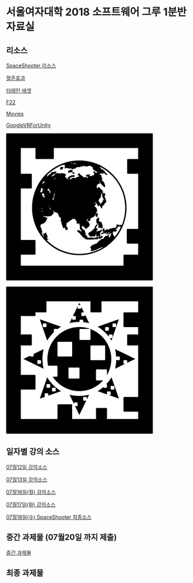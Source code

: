 # 서울여자대학 2018 소프트웨어 그루 1분반 자료실

## 리소스

[SpaceShooter 리소스](https://drive.google.com/open?id=1HJHKxupcMSqcr4UgZ2gx22OuMA0u1uxW)

[혈흔효과](https://drive.google.com/open?id=1rHlPeo7iZqiLR-N-MD0PFg7Owt1qa8xO)

[터레인 에셋](https://drive.google.com/open?id=1kgkd4kwqKt4Y57hAJw9Ugs_xqQsSDb3a)

[F22](https://github.com/IndieGameMaker/SWU02/blob/master/fighter.zip)

[Movies](https://drive.google.com/open?id=1iF_Sz3LPLxvfh6QdFANhFIP_I8eCJvvu)

[GoogleVRForUnity](https://github.com/IndieGameMaker/SWU02/blob/master/VR리소스/GoogleVRForUnity_1.150.0.unitypackage)

![](https://github.com/IndieGameMaker/SWU01/blob/master/AR리소스/마커/ar_marker_earth.png)

![](https://github.com/IndieGameMaker/SWU01/blob/master/AR리소스/마커/ar_marker_sun.png)

## 일자별 강의 소스

[07월12일 강의소스](https://drive.google.com/open?id=1KZnfh-Ag6auIxAu4OGmhWZ71TbL9NASw)

[07월13일 강의소스](https://drive.google.com/open?id=1rtaOZ7liLPydtnMtoFMZ4BnHi5vzLYTt)

[07월16일(월) 강의소스](https://drive.google.com/open?id=1EmTKjcSZ095frUiXnu0eHSPqhbKSzd5r)

[07월17일(화) 강의소스](https://drive.google.com/open?id=1vOX_CQNcZXnmJGaBmHBfplEJ_mUdZTv7)

[07월18일(수) SpaceShooter 최종소스](https://drive.google.com/open?id=1TbeMYrlSvCV84dfhdNzLIYv3PQRQhbAM)

## 중간 과제물 (07월20일 까지 제출)

[중간 과제물](https://drive.google.com/open?id=1GmpW7tHow32ybgRhSpFGhV1psPiyK6G_8Sbk_ZniKaM)

## 최종 과제물
